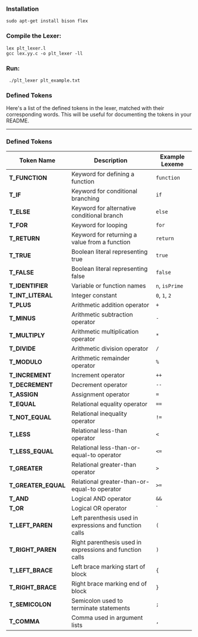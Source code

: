 ### Installation
```
sudo apt-get install bison flex
```
### Compile the Lexer:

```
lex plt_lexer.l
gcc lex.yy.c -o plt_lexer -ll
```
### Run:

```
 ./plt_lexer plt_example.txt
```


### **Defined Tokens**

Here's a list of the defined tokens in the lexer, matched with their corresponding words. This will be useful for documenting the tokens in your README.

---

### **Defined Tokens**

| **Token Name**          | **Description**                                         | **Example Lexeme** |
|-------------------------|---------------------------------------------------------|---------------------|
| **T_FUNCTION**          | Keyword for defining a function                         | `function`         |
| **T_IF**                | Keyword for conditional branching                       | `if`               |
| **T_ELSE**              | Keyword for alternative conditional branch              | `else`             |
| **T_FOR**               | Keyword for looping                                     | `for`              |
| **T_RETURN**            | Keyword for returning a value from a function           | `return`           |
| **T_TRUE**              | Boolean literal representing true                       | `true`             |
| **T_FALSE**             | Boolean literal representing false                      | `false`            |
| **T_IDENTIFIER**        | Variable or function names                              | `n`, `isPrime`     |
| **T_INT_LITERAL**       | Integer constant                                        | `0`, `1`, `2`      |
| **T_PLUS**              | Arithmetic addition operator                            | `+`                |
| **T_MINUS**             | Arithmetic subtraction operator                         | `-`                |
| **T_MULTIPLY**          | Arithmetic multiplication operator                      | `*`                |
| **T_DIVIDE**            | Arithmetic division operator                            | `/`                |
| **T_MODULO**            | Arithmetic remainder operator                           | `%`                |
| **T_INCREMENT**         | Increment operator                                      | `++`               |
| **T_DECREMENT**         | Decrement operator                                      | `--`               |
| **T_ASSIGN**            | Assignment operator                                     | `=`                |
| **T_EQUAL**             | Relational equality operator                            | `==`               |
| **T_NOT_EQUAL**         | Relational inequality operator                          | `!=`               |
| **T_LESS**              | Relational less-than operator                           | `<`                |
| **T_LESS_EQUAL**        | Relational less-than-or-equal-to operator               | `<=`               |
| **T_GREATER**           | Relational greater-than operator                        | `>`                |
| **T_GREATER_EQUAL**     | Relational greater-than-or-equal-to operator            | `>=`               |
| **T_AND**               | Logical AND operator                                    | `&&`               |
| **T_OR**                | Logical OR operator                                     | `||`               |
| **T_LEFT_PAREN**        | Left parenthesis used in expressions and function calls | `(`                |
| **T_RIGHT_PAREN**       | Right parenthesis used in expressions and function calls| `)`                |
| **T_LEFT_BRACE**        | Left brace marking start of block                       | `{`                |
| **T_RIGHT_BRACE**       | Right brace marking end of block                        | `}`                |
| **T_SEMICOLON**         | Semicolon used to terminate statements                  | `;`                |
| **T_COMMA**             | Comma used in argument lists                            | `,`                |



